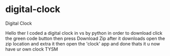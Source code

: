 # digital-clock
Digital Clock 

Hello ther
I coded a digital clock in vs by python
in order to download click the green code button 
then press Download Zip
after it downloads open the zip location and extra it
then open the 'clock' app
and done thats it u now have ur own clock TYSM
